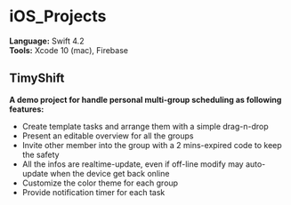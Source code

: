 # iOS_Projects

**Language:** Swift 4.2  
**Tools:** Xcode 10 (mac), Firebase  

## TimyShift  
**A demo project for handle personal multi-group scheduling as following features:**  
* Create template tasks and arrange them with a simple drag-n-drop  
* Present an editable overview for all the groups
* Invite other member into the group with a 2 mins-expired code to keep the safety
* All the infos are realtime-update, even if off-line modify may auto-update when the device get back online  
* Customize the color theme for each group
* Provide notification timer for each task
